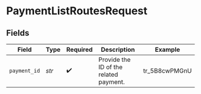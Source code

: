 # PaymentListRoutesRequest


## Fields

| Field                                  | Type                                   | Required                               | Description                            | Example                                |
| -------------------------------------- | -------------------------------------- | -------------------------------------- | -------------------------------------- | -------------------------------------- |
| `payment_id`                           | *str*                                  | :heavy_check_mark:                     | Provide the ID of the related payment. | tr_5B8cwPMGnU                          |